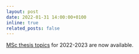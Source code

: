```yaml
---
layout: post
date: 2022-01-31 14:00:00+0100
inline: true
related_posts: false
---
```


[MSc thesis topics](./msc-thesis/) for 2022-2023 are now available.
